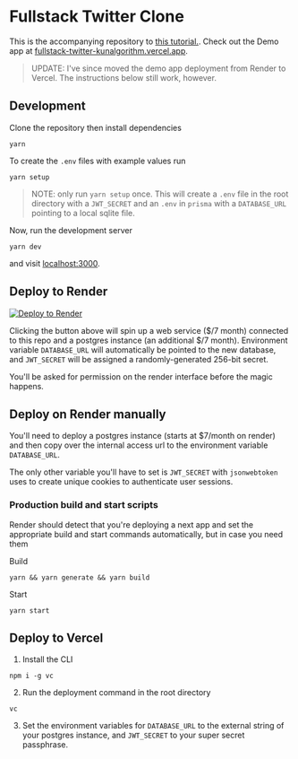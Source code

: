 # Fullstack Twitter Clone

This is the accompanying repository to [this tutorial.](https://kunal.sh/posts/building-a-fullstack-twitter-clone). Check out the Demo app at [fullstack-twitter-kunalgorithm.vercel.app](https://fullstack-twitter-kunalgorithm.vercel.app).

> UPDATE: I've since moved the demo app deployment from Render to Vercel. The instructions below still work, however.

## Development

Clone the repository then install dependencies

```
yarn
```

To create the `.env` files with example values run

```
yarn setup
```

> NOTE: only run `yarn setup` once. This will create a `.env` file in the root directory with a `JWT_SECRET` and an `.env` in `prisma` with a `DATABASE_URL` pointing to a local sqlite file.

Now, run the development server

```
yarn dev
```

and visit [localhost:3000](http://localhost:3000).

## Deploy to Render

[![Deploy to Render](https://render.com/images/deploy-to-render-button.svg)](https://render.com/deploy?repo=https://github.com/kunalgorithm/fullstack-twitter)

Clicking the button above will spin up a web service ($/7 month) connected to this repo and a postgres instance (an additional $/7 month). Environment variable `DATABASE_URL` will automatically be pointed to the new database, and `JWT_SECRET` will be assigned a randomly-generated 256-bit secret.

You'll be asked for permission on the render interface before the magic happens.

## Deploy on Render manually

You'll need to deploy a postgres instance (starts at \$7/month on render) and then copy over the internal access url to the environment variable `DATABASE_URL`.

The only other variable you'll have to set is `JWT_SECRET` with `jsonwebtoken` uses to create unique cookies to authenticate user sessions.

### Production build and start scripts

Render should detect that you're deploying a next app and set the appropriate build and start commands automatically, but in case you need them

Build

```
yarn && yarn generate && yarn build
```

Start

```
yarn start
```

## Deploy to Vercel 

1. Install the CLI 

```
npm i -g vc
```

2. Run the deployment command in the root directory 

```
vc
```

3. Set the environment variables for `DATABASE_URL` to the external string of your postgres instance, and `JWT_SECRET` to your super secret passphrase. 
